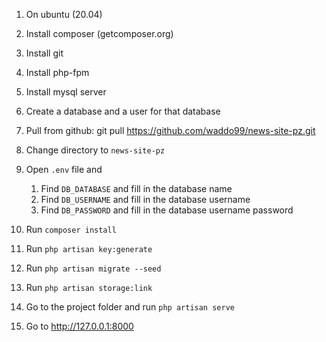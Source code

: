 1. On ubuntu (20.04)
1. Install composer (getcomposer.org)
1. Install git
1. Install php-fpm
1. Install mysql server
1. Create a database and a user for that database   
1. Pull from github: git pull https://github.com/waddo99/news-site-pz.git
1. Change directory to `news-site-pz`    
1. Open `.env` file and
   
   1. Find `DB_DATABASE` and fill in the database name 
   1. Find `DB_USERNAME` and fill in the database username
   1. Find `DB_PASSWORD` and fill in the database username password

1. Run `composer install`
1. Run `php artisan key:generate`
1. Run `php artisan migrate --seed`
1. Run `php artisan storage:link`
1. Go to the project folder and run `php artisan serve`
1. Go to http://127.0.0.1:8000
